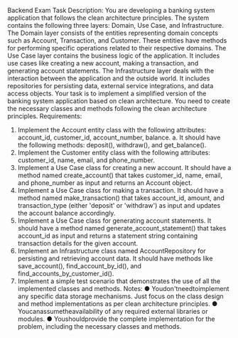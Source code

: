 Backend Exam
 Task Description:
 You are developing a banking system application that follows the clean architecture principles.
 The system contains the following three layers: Domain, Use Case, and Infrastructure.
 The Domain layer consists of the entities representing domain concepts such as Account,
 Transaction, and Customer. These entities have methods for performing specific operations
 related to their respective domains.
 The Use Case layer contains the business logic of the application. It includes use cases like
 creating a new account, making a transaction, and generating account statements.
 The Infrastructure layer deals with the interaction between the application and the outside
 world. It includes repositories for persisting data, external service integrations, and data access
 objects.
 Your task is to implement a simplified version of the banking system application based on clean
 architecture. You need to create the necessary classes and methods following the clean
 architecture principles.
 Requirements:
 1. Implement the Account entity class with the following attributes: account_id,
 customer_id, account_number, balance.
 a. It should have the following methods: deposit(), withdraw(), and get_balance().
 2. Implement the Customer entity class with the following attributes: customer_id, name,
 email, and phone_number.
 3. Implement a Use Case class for creating a new account. It should have a method named
 create_account() that takes customer_id, name, email, and phone_number as input and
 returns an Account object.
 4. Implement a Use Case class for making a transaction. It should have a method named
 make_transaction() that takes account_id, amount, and transaction_type (either
 'deposit' or 'withdraw') as input and updates the account balance accordingly.
 5. Implement a Use Case class for generating account statements. It should have a method
 named generate_account_statement() that takes account_id as input and returns a
 statement string containing transaction details for the given account.
 6. Implement an Infrastructure class named AccountRepository for persisting and
 retrieving account data. It should have methods like save_account(),
 find_account_by_id(), and find_accounts_by_customer_id().
 7. Implement a simple test scenario that demonstrates the use of all the implemented
 classes and methods.
Notes:
 ● Youdon'tneedtoimplement any specific data storage mechanisms. Just focus on the
 class design and method implementations as per clean architecture principles.
 ● Youcanassumetheavailability of any required external libraries or modules.
 ● Youshouldprovide the complete implementation for the problem, including the
 necessary classes and methods.
